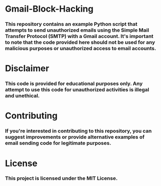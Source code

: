 # Gmail-Block-Hacking
### This repository contains an example Python script that attempts to send unauthorized emails using the Simple Mail Transfer Protocol (SMTP) with a Gmail account. It's important to note that the code provided here should not be used for any malicious purposes or unauthorized access to email accounts.

# Disclaimer
### This code is provided for educational purposes only. Any attempt to use this code for unauthorized activities is illegal and unethical.
# Contributing
### If you're interested in contributing to this repository, you can suggest improvements or provide alternative examples of email sending code for legitimate purposes.

# License
### This project is licensed under the MIT License. 
